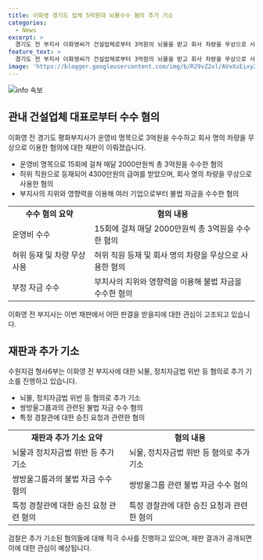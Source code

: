 ```yaml
---
title: 이화영 경기도 업체 5억원대 뇌물수수 혐의 추가 기소
categories:
  - News
excerpt: >
  경기도 전 부지사 이화영씨가 건설업체로부터 3억원의 뇌물을 받고 회사 차량을 무상으로 사용한 혐의로 추가 기소되었다. 이 부지사는 15회에 걸쳐 2000만원씩 운영비 명목으로 3억원을 받았으며, 거기에 무상 주택과 차량 사용 등의 혐의도 받고 있다. 또한 지난 7일 1심에서 징역 9년6개월을 선고받은 바 있으며, 다양한 혐의로 추가 기소됨에 따라 재판을 받게 될 것으로 보인다.
feature_text: >
  경기도 전 부지사 이화영씨가 건설업체로부터 3억원의 뇌물을 받고 회사 차량을 무상으로 사용한 혐의로 추가 기소되었다. 이 부지사는 15회에 걸쳐 2000만원씩 운영비 명목으로 3억원을 받았으며, 거기에 무상 주택과 차량 사용 등의 혐의도 받고 있다. 또한 지난 7일 1심에서 징역 9년6개월을 선고받은 바 있으며, 다양한 혐의로 추가 기소됨에 따라 재판을 받게 될 것으로 보인다.
image: 'https://blogger.googleusercontent.com/img/b/R29vZ2xl/AVvXsEixyZcFfHzMRdzZMjFBmAUKJYCLCGyLL1o632UiGVXcaFdKo_bkvkuCioo0uUKlGfBVcT3P84aROyZIXSBEx3Aw5nCQ3pTgDom1WDC4m8eifvWiAmWEEVb4x6G_l8C0QH225ldMjyaFvpxGEBGNO37VmDTDMHGhJPq73UglMfDca1-0aw/s1600/blogspot.png'
---
```


<p><img src="https://blogger.googleusercontent.com/img/b/R29vZ2xl/AVvXsEixyZcFfHzMRdzZMjFBmAUKJYCLCGyLL1o632UiGVXcaFdKo_bkvkuCioo0uUKlGfBVcT3P84aROyZIXSBEx3Aw5nCQ3pTgDom1WDC4m8eifvWiAmWEEVb4x6G_l8C0QH225ldMjyaFvpxGEBGNO37VmDTDMHGhJPq73UglMfDca1-0aw/s1600/blogspot.png" alt="info 속보" /></p>

<h2 data-ke-size="size26">관내 건설업체 대표로부터 수수 혐의</h2>

<p data-ke-size="size16">이화영 전 경기도 평화부지사가 운영비 명목으로 3억원을 수수하고 회사 명의 차량을 무상으로 이용한 혐의에 대한 재판이 이뤄졌습니다.</p>

<ul>
<li>운영비 명목으로 15회에 걸쳐 매달 2000만원씩 총 3억원을 수수한 혐의</li>
<li>허위 직원으로 등재되어 4300만원의 급여를 받았으며, 회사 명의 차량을 무상으로 사용한 혐의</li>
<li>부지사의 지위와 영향력을 이용해 여러 기업으로부터 불법 자금을 수수한 혐의</li>
</ul>

<table>
<tbody>
<tr>
<td style="text-align: center; height: 17px;"><b>수수 혐의 요약</b></td>
<td style="text-align: center; height: 17px;"><b>혐의 내용</b></td>
</tr>
<tr>
<td style="text-align: left; height: 17px;">운영비 수수</td>
<td style="text-align: left; height: 17px;">15회에 걸쳐 매달 2000만원씩 총 3억원을 수수한 혐의</td>
</tr>
<tr>
<td style="text-align: left; height: 17px;">허위 등재 및 차량 무상 사용</td>
<td style="text-align: left; height: 17px;">허위 직원 등재 및 회사 명의 차량을 무상으로 사용한 혐의</td>
</tr>
<tr>
<td style="text-align: left; height: 17px;">부정 자금 수수</td>
<td style="text-align: left; height: 17px;">부지사의 지위와 영향력을 이용해 불법 자금을 수수한 혐의</td>
</tr>
</tbody>
</table>

<p data-ke-size="size16">이화영 전 부지사는 이번 재판에서 어떤 판결을 받을지에 대한 관심이 고조되고 있습니다.</p>

<h2 data-ke-size="size26">재판과 추가 기소</h2>

<p data-ke-size="size16">수원지검 형사6부는 이화영 전 부지사에 대한 뇌물, 정치자금법 위반 등 혐의로 추가 기소를 진행하고 있습니다.</p>

<ul>
<li>뇌물, 정치자금법 위반 등 혐의로 추가 기소</li>
<li>쌍방울그룹과의 관련된 불법 자금 수수 혐의</li>
<li>특정 경찰관에 대한 승진 요청과 관련한 혐의</li>
</ul>

<table>
<tbody>
<tr>
<td style="text-align: center; height: 17px;"><b>재판과 추가 기소 요약</b></td>
<td style="text-align: center; height: 17px;"><b>혐의 내용</b></td>
</tr>
<tr>
<td style="text-align: left; height: 17px;">뇌물과 정치자금법 위반 등 추가 기소</td>
<td style="text-align: left; height: 17px;">뇌물, 정치자금법 위반 등 혐의로 추가 기소</td>
</tr>
<tr>
<td style="text-align: left; height: 17px;">쌍방울그룹과의 불법 자금 수수 혐의</td>
<td style="text-align: left; height: 17px;">쌍방울그룹 관련 불법 자금 수수 혐의</td>
</tr>
<tr>
<td style="text-align: left; height: 17px;">특정 경찰관에 대한 승진 요청 관련 혐의</td>
<td style="text-align: left; height: 17px;">특정 경찰관에 대한 승진 요청과 관련한 혐의</td>
</tr>
</tbody>
</table>

<p data-ke-size="size16">검찰은 추가 기소된 혐의들에 대해 적극 수사를 진행하고 있으며, 재판 결과가 공개되면 이에 대한 관심이 예상됩니다.</p>

